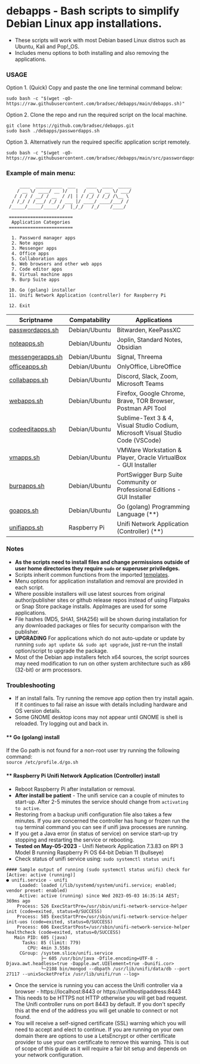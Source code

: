 
# debapps - Bash scripts to simplify Debian Linux app installations.

- These scripts will work with most Debian based Linux distros such as Ubuntu, Kali and Pop!_OS.
- Includes menu options to both installing and also removing the applications.

### USAGE
Option 1. (Quick) Copy and paste the one line terminal command below:
```
sudo bash -c "$(wget -qO- https://raw.githubusercontent.com/bradsec/debapps/main/debapps.sh)"
```
Option 2. Clone the repo and run the required script on the local machine.
```terminal
git clone https://github.com/bradsec/debapps.git
sudo bash ./debapps/passwordapps.sh
```
Option 3. Alternatively run the required specific application script remotely. 
```
sudo bash -c "$(wget -qO- https://raw.githubusercontent.com/bradsec/debapps/main/src/passwordapps.sh)"
```

### Example of main menu:
```terminal
     ____  __________  ___    ____  ____  _____
    / __ \/ ____/ __ )/   |  / __ \/ __ \/ ___/
   / / / / __/ / __  / /| | / /_/ / /_/ /\__ \ 
  / /_/ / /___/ /_/ / ___ |/ ____/ ____/___/ / 
 /_____/_____/_____/_/  |_/_/   /_/    /____/  

 ========================
  Application Categories 
 ========================

  1. Password manager apps
  2. Note apps
  3. Messenger apps
  4. Office apps
  5. Collaboration apps
  6. Web browsers and other web apps
  7. Code editor apps
  8. Virtual machine apps
  9. Burp Suite apps

 10. Go (golang) installer
 11. Unifi Network Application (controller) for Raspberry Pi

 12. Exit

```

Scriptname | Compatability | Applications
---|---|---
<a href="https://github.com/bradsec/debapps/tree/main/src/passwordapps.sh" target="_blank">passwordapps.sh</a> | Debian/Ubuntu | Bitwarden, KeePassXC |
<a href="https://github.com/bradsec/debapps/tree/main/src/noteapps.sh" target="_blank">noteapps.sh</a> | Debian/Ubuntu | Joplin, Standard Notes, Obsidian |
<a href="https://github.com/bradsec/debapps/tree/main/src/messengerapps.sh" target="_blank">messengerapps.sh</a> | Debian/Ubuntu | Signal, Threema
<a href="https://github.com/bradsec/debapps/tree/main/src/officeapps.sh" target="_blank">officeapps.sh</a> | Debian/Ubuntu | OnlyOffice, LibreOffice
<a href="https://github.com/bradsec/debapps/tree/main/src/collabapps.sh" target="_blank">collabapps.sh</a> | Debian/Ubuntu | Discord, Slack, Zoom, Microsoft Teams
<a href="https://github.com/bradsec/debapps/tree/main/src/webapps.sh" target="_blank">webapps.sh</a> | Debian/Ubuntu | Firefox, Google Chrome, Brave, TOR Browser, Postman API Tool
<a href="https://github.com/bradsec/debapps/tree/main/src/codeeditapps.sh" target="_blank">codeeditapps.sh</a> | Debian/Ubuntu | Sublime-Text 3 & 4, Visual Studio Codium, Microsoft Visual Studio Code (VSCode)
<a href="https://github.com/bradsec/debapps/tree/main/src/vmapps.sh" target="_blank">vmapps.sh</a> | Debian/Ubuntu | VMWare Workstation & Player, Oracle VirtualBox - GUI Installer
<a href="https://github.com/bradsec/debapps/tree/main/src/burpapps.sh" target="_blank">burpapps.sh</a> | Debian/Ubuntu | PortSwigger Burp Suite Community or Professional Editions - GUI Installer
<a href="https://github.com/bradsec/debapps/tree/main/src/goapps.sh" target="_blank">goapps.sh</a> | Debian/Ubuntu | Go (golang) Programming Language (**)
<a href="https://github.com/bradsec/debapps/tree/main/src/unifiapps.sh" target="_blank">unifiapps.sh</a> | Raspberry Pi | Unifi Network Application (Controller) (**)

### Notes
* **As the scripts need to install files and change permissions outside of user home directories they require `sudo` or superuser priviledges.**
* Scripts inherit common functions from the imported <a href="https://github.com/bradsec/debapps/tree/main/src/templates" target="_blank">templates</a>.
* Menu options for application installation and removal are provided in each script.  
* Where possible installers will use latest sources from original author/publisher sites or github release repos instead of using Flatpaks or Snap Store package installs. AppImages are used for some applications.  
* File hashes (MD5, SHA1, SHA256) will be shown during installation for any downloaded packages or files for security comparison with the publisher.
* **UPGRADING** For applications which do not auto-update or update by running `sudo apt update && sudo apt upgrade`, just re-run the install option/script to upgrade the package.
* Most of the Debian app installers fetch x64 sources, the script sources may need modification to run on other system architecture such as x86 (32-bit) or arm processors.

### Troubleshooting 

- If an install fails. Try running the remove app option then try install again. If it continues to fail raise an issue with details including hardware and OS version details.
- Some GNOME desktop icons may not appear until GNOME is shell is reloaded. Try logging out and back in.

#### ** Go (golang) install
If the Go path is not found for a non-root user try running the following command:  
`source /etc/profile.d/go.sh`

#### ** Raspberry Pi Unifi Network Application (Controller) install
* Reboot Raspberry Pi after installation or removal.  
* **After install be patient** - The unifi service can a couple of minutes to start-up. After 2-5 minutes the service should change from `activating to active`.
* Restoring from a backup unifi configuration file also takes a few minutes. If you are concerned the controller has hung or frozen run the `top` terminal command you can see if unifi java processes are running.
* If you get a Java error (in status of service) on service start-up try stopping and restarting the service or rebooting.
* **Tested on May-05-2023** - Unifi Network Application 7.3.83 on RPI 3 Model B running Raspberry Pi OS 64-bit Debian 11 (bullseye)
* Check status of unifi service using: `sudo systemctl status unifi`  
```terminal
#### Sample output of running (sudo systemctl status unifi) check for [Active: active (running)]
● unifi.service - unifi
     Loaded: loaded (/lib/systemd/system/unifi.service; enabled; vendor preset: enabled)
     Active: active (running) since Wed 2023-05-03 16:35:14 AEST; 369ms ago
    Process: 526 ExecStartPre=/usr/sbin/unifi-network-service-helper init (code=exited, status=0/SUCCESS)
    Process: 585 ExecStartPre=/usr/sbin/unifi-network-service-helper init-uos (code=exited, status=0/SUCCESS)
    Process: 606 ExecStartPost=/usr/sbin/unifi-network-service-helper healthcheck (code=exited, status=0/SUCCESS)
   Main PID: 605 (java)
      Tasks: 85 (limit: 779)
        CPU: 4min 3.558s
     CGroup: /system.slice/unifi.service
             ├─ 605 /usr/bin/java -Dfile.encoding=UTF-8 -Djava.awt.headless=true -Dapple.awt.UIElement=true -Dunifi.cor>
             └─2108 bin/mongod --dbpath /usr/lib/unifi/data/db --port 27117 --unixSocketPrefix /usr/lib/unifi/run --log>
```
* Once the service is running you can access the Unifi controller via a browser - https://localhost:8443 or https://unifihostipaddress:8443
* This needs to be HTTPS not HTTP otherwise you will get bad request. The Unifi controller runs on port 8443 by default. If you don't specify this at the end of the address you will get unable to connect or not found. 
* You will receive a self-signed certificate (SSL) warning which you will need to accept and elect to continue. If you are running on your own domain there are options to use a LetsEncrypt or other certificate provider to use your own certificate to remove this warning. This is out of scope of this guide as it will require a fair bit setup and depends on your network configuration.  

